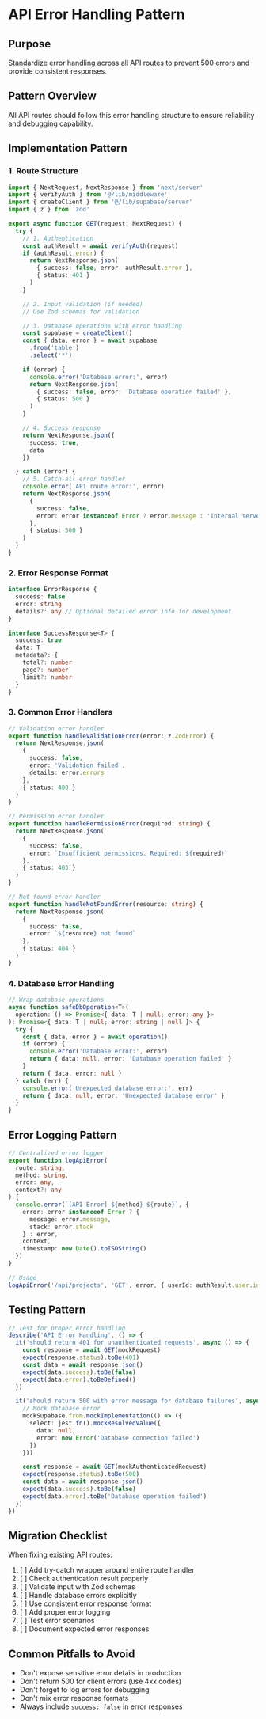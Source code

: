 # API Error Handling Pattern

## Purpose
Standardize error handling across all API routes to prevent 500 errors and provide consistent responses.

## Pattern Overview
All API routes should follow this error handling structure to ensure reliability and debugging capability.

## Implementation Pattern

### 1. Route Structure
```typescript
import { NextRequest, NextResponse } from 'next/server'
import { verifyAuth } from '@/lib/middleware'
import { createClient } from '@/lib/supabase/server'
import { z } from 'zod'

export async function GET(request: NextRequest) {
  try {
    // 1. Authentication
    const authResult = await verifyAuth(request)
    if (authResult.error) {
      return NextResponse.json(
        { success: false, error: authResult.error },
        { status: 401 }
      )
    }

    // 2. Input validation (if needed)
    // Use Zod schemas for validation

    // 3. Database operations with error handling
    const supabase = createClient()
    const { data, error } = await supabase
      .from('table')
      .select('*')

    if (error) {
      console.error('Database error:', error)
      return NextResponse.json(
        { success: false, error: 'Database operation failed' },
        { status: 500 }
      )
    }

    // 4. Success response
    return NextResponse.json({
      success: true,
      data
    })

  } catch (error) {
    // 5. Catch-all error handler
    console.error('API route error:', error)
    return NextResponse.json(
      { 
        success: false, 
        error: error instanceof Error ? error.message : 'Internal server error' 
      },
      { status: 500 }
    )
  }
}
```

### 2. Error Response Format
```typescript
interface ErrorResponse {
  success: false
  error: string
  details?: any // Optional detailed error info for development
}

interface SuccessResponse<T> {
  success: true
  data: T
  metadata?: {
    total?: number
    page?: number
    limit?: number
  }
}
```

### 3. Common Error Handlers
```typescript
// Validation error handler
export function handleValidationError(error: z.ZodError) {
  return NextResponse.json(
    {
      success: false,
      error: 'Validation failed',
      details: error.errors
    },
    { status: 400 }
  )
}

// Permission error handler
export function handlePermissionError(required: string) {
  return NextResponse.json(
    {
      success: false,
      error: `Insufficient permissions. Required: ${required}`
    },
    { status: 403 }
  )
}

// Not found error handler
export function handleNotFoundError(resource: string) {
  return NextResponse.json(
    {
      success: false,
      error: `${resource} not found`
    },
    { status: 404 }
  )
}
```

### 4. Database Error Handling
```typescript
// Wrap database operations
async function safeDbOperation<T>(
  operation: () => Promise<{ data: T | null; error: any }>
): Promise<{ data: T | null; error: string | null }> {
  try {
    const { data, error } = await operation()
    if (error) {
      console.error('Database error:', error)
      return { data: null, error: 'Database operation failed' }
    }
    return { data, error: null }
  } catch (err) {
    console.error('Unexpected database error:', err)
    return { data: null, error: 'Unexpected database error' }
  }
}
```

## Error Logging Pattern
```typescript
// Centralized error logger
export function logApiError(
  route: string,
  method: string,
  error: any,
  context?: any
) {
  console.error(`[API Error] ${method} ${route}`, {
    error: error instanceof Error ? {
      message: error.message,
      stack: error.stack
    } : error,
    context,
    timestamp: new Date().toISOString()
  })
}

// Usage
logApiError('/api/projects', 'GET', error, { userId: authResult.user.id })
```

## Testing Pattern
```typescript
// Test for proper error handling
describe('API Error Handling', () => {
  it('should return 401 for unauthenticated requests', async () => {
    const response = await GET(mockRequest)
    expect(response.status).toBe(401)
    const data = await response.json()
    expect(data.success).toBe(false)
    expect(data.error).toBeDefined()
  })

  it('should return 500 with error message for database failures', async () => {
    // Mock database error
    mockSupabase.from.mockImplementation(() => ({
      select: jest.fn().mockResolvedValue({
        data: null,
        error: new Error('Database connection failed')
      })
    }))

    const response = await GET(mockAuthenticatedRequest)
    expect(response.status).toBe(500)
    const data = await response.json()
    expect(data.success).toBe(false)
    expect(data.error).toBe('Database operation failed')
  })
})
```

## Migration Checklist
When fixing existing API routes:

1. [ ] Add try-catch wrapper around entire route handler
2. [ ] Check authentication result properly
3. [ ] Validate input with Zod schemas
4. [ ] Handle database errors explicitly
5. [ ] Use consistent error response format
6. [ ] Add proper error logging
7. [ ] Test error scenarios
8. [ ] Document expected error responses

## Common Pitfalls to Avoid
- Don't expose sensitive error details in production
- Don't return 500 for client errors (use 4xx codes)
- Don't forget to log errors for debugging
- Don't mix error response formats
- Always include `success: false` in error responses